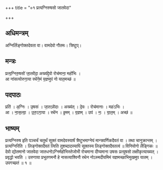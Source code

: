 +++
title = "०१ प्रत्यग्निरुषसो जातवेदा"

+++
## अधिमन्त्रम्
अग्निर्लिङ्गोक्तदेवता वा। वामदेवो गौतमः। त्रिष्टुप्।

## मन्त्रः
प्रत्य॒ग्निरु॒षसो॑ जा॒तवे॑दा॒ अख्य॑द्दे॒वो रोच॑माना॒ महो॑भिः ।  
आ ना॑सत्योरुगा॒या रथे॑ने॒मं य॒ज्ञमुप॑ नो यात॒मच्छ॑ ॥

## पदपाठः
प्रति॑ । अ॒ग्निः । उ॒षसः॑ । जा॒तऽवे॑दाः । अख्य॑त् । दे॒वः । रोच॑मानाः । महः॑ऽभिः ।  
आ । ना॒स॒त्या॒ । उ॒रु॒ऽगा॒या । रथे॑न । इ॒मम् । य॒ज्ञम् । उप॑ । नः॒ । या॒त॒म् । अच्छ॑ ॥

## भाष्यम्
प्रत्यग्निरुष इति पञ्चर्चं चतुर्थं सूक्तं वामदेवस्यार्षं त्रैष्टुभमाग्नेयं मान्त्रवर्णिकदैवतं वा । तथा चानुक्रान्तम् । प्रत्यग्निरिति । लिङ्गोक्तदैवतं त्विति तुशब्दादस्यापि सूक्तस्य लिङ्गोक्तदैवतत्वं ॥ विनियोगो लैङ्गिकः ॥देवो द्योतमानो जातवेदा जातधनोऽग्निर्महोभिस्तेजोभी रोचमाना दीप्यमाना उषसः प्रत्युषसो लक्षीकृत्याख्यत् । प्रवृद्धो भवति । उरुगाया प्रभूतगमनौ हे नासत्याश्विनौ रथेन नोऽस्मदीयमिमं यज्ञमच्छाभिमुखमुप यातम् । उपगच्छतं ॥ १ ॥